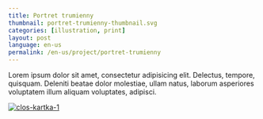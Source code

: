 ```yaml
---
title: Portret trumienny
thumbnail: portret-trumienny-thumbnail.svg
categories: [illustration, print]
layout: post
language: en-us
permalink: /en-us/project/portret-trumienny
---
```


Lorem ipsum dolor sit amet, consectetur adipisicing elit. Delectus, tempore, quisquam. Deleniti beatae dolor molestiae, ullam natus, laborum asperiores voluptatem illum aliquam voluptates, adipisci.

[![clos-kartka-1][portret-trumienny-01]][portret-trumienny-01]

[portret-trumienny-01]: {{site.baseurl}}/assets/img/project/portret-trumienny/portret-trumienny-01.png